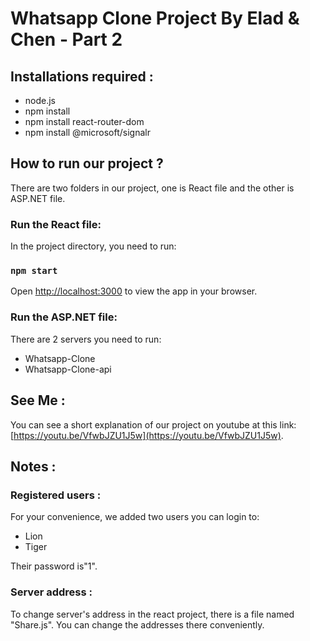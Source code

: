 # Whatsapp Clone Project By Elad & Chen - Part 2

## Installations required :

* node.js
* npm install
* npm install react-router-dom
* npm install @microsoft/signalr

## How to run our project ?

There are two folders in our project, one is React file and the other is ASP.NET file.

### Run the React file:

In the project directory, you need to run:

### `npm start`

Open [http://localhost:3000](http://localhost:3000) to view the app in your browser.

### Run the ASP.NET file:

There are 2 servers you need to run:
* Whatsapp-Clone
* Whatsapp-Clone-api

## See Me :

You can see a short explanation of our project on youtube at this link: [https://youtu.be/VfwbJZU1J5w](https://youtu.be/VfwbJZU1J5w).

## Notes :

### Registered users :

For your convenience, we added two users you can login to: 
* Lion
* Tiger

Their password is"1".

### Server address :

To change server's address in the react project, there is a file named "Share.js".
You can change the addresses there conveniently.

